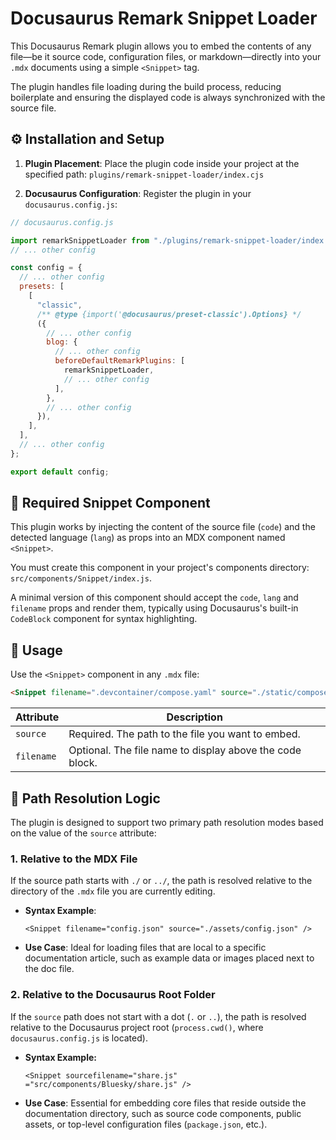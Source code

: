 # Docusaurus Remark Snippet Loader

This Docusaurus Remark plugin allows you to embed the contents of any file—be it source code, configuration files, or markdown—directly into your `.mdx` documents using a simple `<Snippet>` tag.

The plugin handles file loading during the build process, reducing boilerplate and ensuring the displayed code is always synchronized with the source file.

## ⚙️ Installation and Setup

1. **Plugin Placement**: Place the plugin code inside your project at the specified path: `plugins/remark-snippet-loader/index.cjs`

2. **Docusaurus Configuration**: Register the plugin in your `docusaurus.config.js`:

```javascript
// docusaurus.config.js

import remarkSnippetLoader from "./plugins/remark-snippet-loader/index.cjs";
// ... other config

const config = {
  // ... other config
  presets: [
    [
      "classic",
      /** @type {import('@docusaurus/preset-classic').Options} */
      ({
        // ... other config
        blog: {
          // ... other config
          beforeDefaultRemarkPlugins: [
            remarkSnippetLoader,
            // ... other config
          ],
        },
        // ... other config
      }),
    ],
  ],
  // ... other config
};

export default config;

```

## 🧩 Required Snippet Component

This plugin works by injecting the content of the source file (`code`) and the detected language (`lang`) as props into an MDX component named `<Snippet>`.

You must create this component in your project's components directory: `src/components/Snippet/index.js`.

A minimal version of this component should accept the `code`, `lang` and `filename` props and render them, typically using Docusaurus's built-in `CodeBlock` component for syntax highlighting.

## 🚀 Usage

Use the `<Snippet>` component in any `.mdx` file:

```markdown
<Snippet filename=".devcontainer/compose.yaml" source="./static/compose.yaml" />
```

| Attribute | Description |
| --- | --- |
| `source` | Required. The path to the file you want to embed. |
| `filename` | Optional. The file name to display above the code block. |

## 📁 Path Resolution Logic

The plugin is designed to support two primary path resolution modes based on the value of the `source` attribute:

### **1. Relative to the MDX File**

If the source path starts with `./` or `../`, the path is resolved relative to the directory of the `.mdx` file you are currently editing.

* **Syntax Example**:

    `<Snippet filename="config.json" source="./assets/config.json" />`

* **Use Case**: Ideal for loading files that are local to a specific documentation article, such as example data or images placed next to the doc file.

### **2. Relative to the Docusaurus Root Folder**

If the `source` path does not start with a dot (`.` or `..`), the path is resolved relative to the Docusaurus project root (`process.cwd()`, where `docusaurus.config.js` is located).

* **Syntax Example:**

    `<Snippet sourcefilename="share.js" ="src/components/Bluesky/share.js" />`

* **Use Case**: Essential for embedding core files that reside outside the documentation directory, such as source code components, public assets, or top-level configuration files (`package.json`, etc.).
